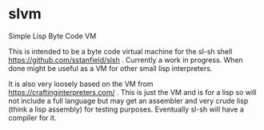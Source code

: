 # slvm

Simple Lisp Byte Code VM

This is intended to be a byte code virtual machine for the sl-sh shell https://github.com/sstanfield/slsh .
Currently a work in progress.  When done might be useful as a VM for other
small lisp interpreters.

It is also very loosely based on the VM from https://craftinginterpreters.com/ .
This is just the VM and is for a lisp so will not include a full language but
may get an assembler and very crude lisp (think a lisp assembly) for testing
purposes.  Eventually sl-sh will have a compiler for it.
